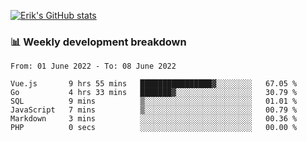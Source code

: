 [![Erik's GitHub stats](https://github-readme-stats.vercel.app/api?username=erik-petrov&theme=nightowl&show_icons=true)](https://github.com/anuraghazra/github-readme-stats)

### 📊 Weekly development breakdown
<!--START_SECTION:waka-->

```text
From: 01 June 2022 - To: 08 June 2022

Vue.js       9 hrs 55 mins   ████████████████▓░░░░░░░░   67.05 %
Go           4 hrs 33 mins   ███████▓░░░░░░░░░░░░░░░░░   30.79 %
SQL          9 mins          ▒░░░░░░░░░░░░░░░░░░░░░░░░   01.01 %
JavaScript   7 mins          ▒░░░░░░░░░░░░░░░░░░░░░░░░   00.79 %
Markdown     3 mins          ░░░░░░░░░░░░░░░░░░░░░░░░░   00.36 %
PHP          0 secs          ░░░░░░░░░░░░░░░░░░░░░░░░░   00.00 %
```

<!--END_SECTION:waka-->

